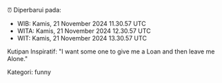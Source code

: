 ⏰ Diperbarui pada:
- WIB: Kamis, 21 November 2024 11.30.57 UTC
- WITA: Kamis, 21 November 2024 12.30.57 UTC
- WIT: Kamis, 21 November 2024 13.30.57 UTC

Kutipan Inspiratif:
"I want some one to give me a Loan and then leave me Alone."


Kategori: funny

